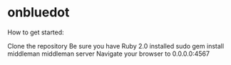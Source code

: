 onbluedot
=========
How to get started: 

Clone the repository
Be sure you have Ruby 2.0 installed
sudo gem install middleman
middleman server
Navigate your browser to 0.0.0.0:4567

